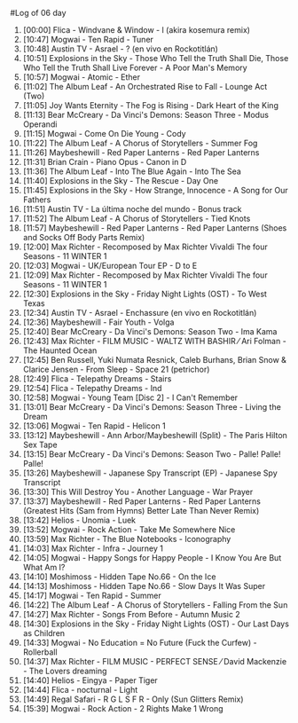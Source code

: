 #Log of 06 day

1. [00:00] Flica - Windvane & Window - l (akira kosemura remix)
1. [10:47] Mogwai - Ten Rapid - Tuner
1. [10:48] Austin TV - Asrael - ? (en vivo en Rockotitlán)
1. [10:51] Explosions in the Sky - Those Who Tell the Truth Shall Die, Those Who Tell the Truth Shall Live Forever - A Poor Man's Memory
1. [10:57] Mogwai - Atomic - Ether
1. [11:02] The Album Leaf - An Orchestrated Rise to Fall - Lounge Act (Two)
1. [11:05] Joy Wants Eternity - The Fog is Rising - Dark Heart of the King
1. [11:13] Bear McCreary - Da Vinci's Demons: Season Three - Modus Operandi
1. [11:15] Mogwai - Come On Die Young - Cody
1. [11:22] The Album Leaf - A Chorus of Storytellers - Summer Fog
1. [11:26] Maybeshewill - Red Paper Lanterns - Red Paper Lanterns
1. [11:31] Brian Crain - Piano Opus - Canon in D
1. [11:36] The Album Leaf - Into The Blue Again - Into The Sea
1. [11:40] Explosions in the Sky - The Rescue - Day One
1. [11:45] Explosions in the Sky - How Strange, Innocence - A Song for Our Fathers
1. [11:51] Austin TV - La última noche del mundo - Bonus track
1. [11:52] The Album Leaf - A Chorus of Storytellers - Tied Knots
1. [11:57] Maybeshewill - Red Paper Lanterns - Red Paper Lanterns (Shoes and Socks Off Body Parts Remix)
1. [12:00] Max Richter - Recomposed by Max Richter Vivaldi The four Seasons - 11 WINTER 1
1. [12:03] Mogwai - UK/European Tour EP - D to E
1. [12:09] Max Richter - Recomposed by Max Richter Vivaldi The four Seasons - 11 WINTER 1
1. [12:30] Explosions in the Sky - Friday Night Lights (OST) - To West Texas
1. [12:34] Austin TV - Asrael - Enchassure (en vivo en Rockotitlán)
1. [12:36] Maybeshewill - Fair Youth - Volga
1. [12:40] Bear McCreary - Da Vinci's Demons: Season Two - Ima Kama
1. [12:43] Max Richter - FILM MUSIC - WALTZ WITH BASHIR ⁄ Ari Folman - The Haunted Ocean
1. [12:45] Ben Russell, Yuki Numata Resnick, Caleb Burhans, Brian Snow & Clarice Jensen - From Sleep - Space 21 (petrichor)
1. [12:49] Flica - Telepathy Dreams - Stairs
1. [12:54] Flica - Telepathy Dreams - Ind
1. [12:58] Mogwai - Young Team [Disc 2] - I Can't Remember
1. [13:01] Bear McCreary - Da Vinci's Demons: Season Three - Living the Dream
1. [13:06] Mogwai - Ten Rapid - Helicon 1
1. [13:12] Maybeshewill - Ann Arbor/Maybeshewill (Split) - The Paris Hilton Sex Tape
1. [13:15] Bear McCreary - Da Vinci's Demons: Season Two - Palle! Palle! Palle!
1. [13:26] Maybeshewill - Japanese Spy Transcript (EP) - Japanese Spy Transcript
1. [13:30] This Will Destroy You - Another Language - War Prayer
1. [13:37] Maybeshewill - Red Paper Lanterns - Red Paper Lanterns (Greatest Hits (Sam from Hymns) Better Late Than Never Remix)
1. [13:42] Helios - Unomia - Luek
1. [13:52] Mogwai - Rock Action - Take Me Somewhere Nice
1. [13:59] Max Richter - The Blue Notebooks - Iconography
1. [14:03] Max Richter - Infra - Journey 1
1. [14:05] Mogwai - Happy Songs for Happy People - I Know You Are But What Am I?
1. [14:10] Moshimoss - Hidden Tape No.66 - On the Ice
1. [14:13] Moshimoss - Hidden Tape No.66 - Slow Days It Was Super
1. [14:17] Mogwai - Ten Rapid - Summer
1. [14:22] The Album Leaf - A Chorus of Storytellers - Falling From the Sun
1. [14:27] Max Richter - Songs From Before - Autumn Music 2
1. [14:30] Explosions in the Sky - Friday Night Lights (OST) - Our Last Days as Children
1. [14:33] Mogwai - No Education = No Future (Fuck the Curfew) - Rollerball
1. [14:37] Max Richter - FILM MUSIC - PERFECT SENSE ⁄ David Mackenzie - The Lovers dreaming
1. [14:40] Helios - Eingya - Paper Tiger
1. [14:44] Flica - nocturnal - Light
1. [14:49] Regal Safari - R G L S F R - Only (Sun Glitters Remix)
1. [15:39] Mogwai - Rock Action - 2 Rights Make 1 Wrong
